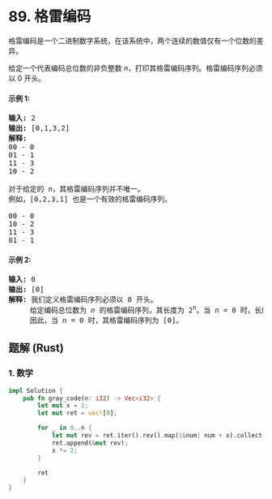 # 89. 格雷编码
格雷编码是一个二进制数字系统，在该系统中，两个连续的数值仅有一个位数的差异。

给定一个代表编码总位数的非负整数 *n*，打印其格雷编码序列。格雷编码序列必须以 0 开头。

#### 示例 1:
<pre>
<strong>输入:</strong> 2
<strong>输出:</strong> [0,1,3,2]
<strong>解释:</strong>
00 - 0
01 - 1
11 - 3
10 - 2

对于给定的 <em>n</em>，其格雷编码序列并不唯一。
例如，[0,2,3,1] 也是一个有效的格雷编码序列。

00 - 0
10 - 2
11 - 3
01 - 1
</pre>

#### 示例 2:
<pre>
<strong>输入:</strong> 0
<strong>输出:</strong> [0]
<strong>解释:</strong> 我们定义格雷编码序列必须以 0 开头。
     给定编码总位数为 <em>n</em> 的格雷编码序列，其长度为 2<sup>n</sup>。当 <em>n</em> = 0 时，长度为 2<sup>0</sup> = 1。
     因此，当 <em>n</em> = 0 时，其格雷编码序列为 [0]。
</pre>

## 题解 (Rust)

### 1. 数学
```Rust
impl Solution {
    pub fn gray_code(n: i32) -> Vec<i32> {
        let mut x = 1;
        let mut ret = vec![0];

        for _ in 0..n {
            let mut rev = ret.iter().rev().map(|&num| num + x).collect();
            ret.append(&mut rev);
            x *= 2;
        }

        ret
    }
}
```
